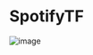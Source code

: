 # SpotifyTF
![image](https://github.com/JohnnyPhan186/SpotifyTF/assets/102921609/dc46e1b4-be0d-4cb5-809a-b01c76b55abe)
